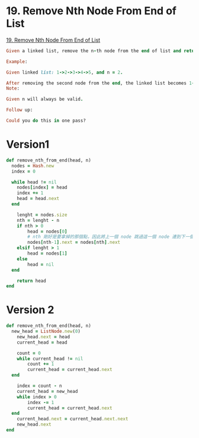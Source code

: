 # 19. Remove Nth Node From End of List

[19. Remove Nth Node From End of List](https://leetcode.com/problems/remove-nth-node-from-end-of-list/)

```ruby
Given a linked list, remove the n-th node from the end of list and return its head.

Example:

Given linked list: 1->2->3->4->5, and n = 2.

After removing the second node from the end, the linked list becomes 1->2->3->5.
Note:

Given n will always be valid.

Follow up:

Could you do this in one pass?
```

# Version1

```ruby
def remove_nth_from_end(head, n)
  nodes = Hash.new
  index = 0

  while head != nil
    nodes[index] = head
    index += 1
    head = head.next
  end

	lenght = nodes.size
	nth = lenght - n
	if nth > 0
		head = nodes[0]
		# nth 剛好是要拿掉的那個點，因此將上一個 node 跳過這一個 node 連到下一個
		nodes[nth-1].next = nodes[nth].next
	elsif lenght > 1
		head = nodes[1]
	else
		head = nil
  end

	return head
end
```

# Version 2

```ruby
def remove_nth_from_end(head, n)
  new_head = ListNode.new(0)
	new_head.next = head
	current_head = head

	count = 0
	while current_head != nil
		count += 1
		current_head = current_head.next
  end

	index = count - n
	current_head = new_head
	while index > 0
		index -= 1
		current_head = current_head.next
  end
	current_head.next = current_head.next.next
	new_head.next
end
```
